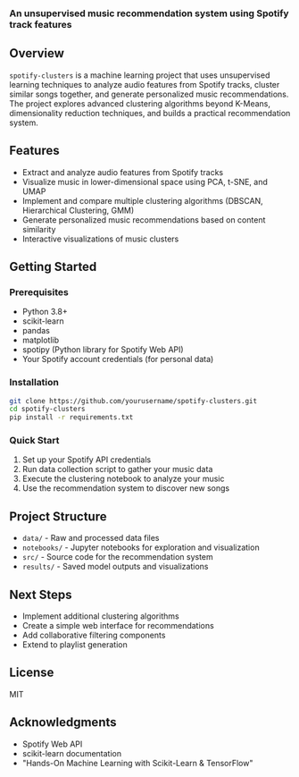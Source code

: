 ### An unsupervised music recommendation system using Spotify track features

## Overview

`spotify-clusters` is a machine learning project that uses unsupervised learning techniques to analyze audio features from Spotify tracks, cluster similar songs together, and generate personalized music recommendations. The project explores advanced clustering algorithms beyond K-Means, dimensionality reduction techniques, and builds a practical recommendation system.

## Features

- Extract and analyze audio features from Spotify tracks
- Visualize music in lower-dimensional space using PCA, t-SNE, and UMAP
- Implement and compare multiple clustering algorithms (DBSCAN, Hierarchical Clustering, GMM)
- Generate personalized music recommendations based on content similarity
- Interactive visualizations of music clusters

## Getting Started

### Prerequisites

- Python 3.8+
- scikit-learn
- pandas
- matplotlib
- spotipy (Python library for Spotify Web API)
- Your Spotify account credentials (for personal data)

### Installation

```bash
git clone https://github.com/yourusername/spotify-clusters.git
cd spotify-clusters
pip install -r requirements.txt
```

### Quick Start

1. Set up your Spotify API credentials
2. Run data collection script to gather your music data
3. Execute the clustering notebook to analyze your music
4. Use the recommendation system to discover new songs

## Project Structure

- `data/` - Raw and processed data files
- `notebooks/` - Jupyter notebooks for exploration and visualization
- `src/` - Source code for the recommendation system
- `results/` - Saved model outputs and visualizations

## Next Steps

- Implement additional clustering algorithms
- Create a simple web interface for recommendations
- Add collaborative filtering components
- Extend to playlist generation

## License

MIT

## Acknowledgments

- Spotify Web API
- scikit-learn documentation
- "Hands-On Machine Learning with Scikit-Learn & TensorFlow"
